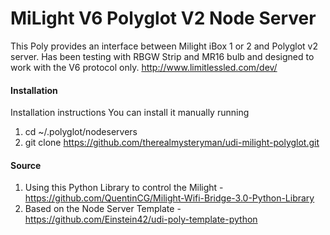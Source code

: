 # MiLight V6 Polyglot V2 Node Server

This Poly provides an interface between Milight iBox 1 or 2 and Polyglot v2 server. Has been testing with RBGW Strip and MR16 bulb and  designed to work with the V6 protocol only. http://www.limitlessled.com/dev/

#### Installation

Installation instructions
You can install it manually running

1. cd ~/.polyglot/nodeservers
2. git clone https://github.com/therealmysteryman/udi-milight-polyglot.git

#### Source

1. Using this Python Library to control the Milight - https://github.com/QuentinCG/Milight-Wifi-Bridge-3.0-Python-Library
2. Based on the Node Server Template - https://github.com/Einstein42/udi-poly-template-python
